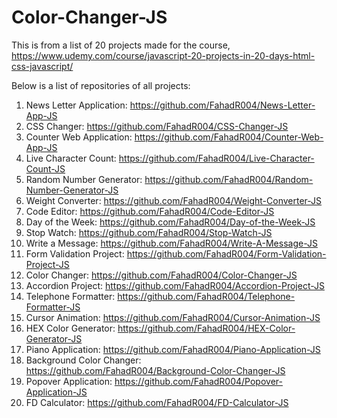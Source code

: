 # Color-Changer-JS

This is from a list of 20 projects made for the course, https://www.udemy.com/course/javascript-20-projects-in-20-days-html-css-javascript/

Below is a list of repositories of all projects:

1) News Letter Application: https://github.com/FahadR004/News-Letter-App-JS
2) CSS Changer: https://github.com/FahadR004/CSS-Changer-JS
3) Counter Web Application: https://github.com/FahadR004/Counter-Web-App-JS
4) Live Character Count: https://github.com/FahadR004/Live-Character-Count-JS
5) Random Number Generator: https://github.com/FahadR004/Random-Number-Generator-JS
6) Weight Converter: https://github.com/FahadR004/Weight-Converter-JS
7) Code Editor: https://github.com/FahadR004/Code-Editor-JS
8) Day of the Week: https://github.com/FahadR004/Day-of-the-Week-JS
9) Stop Watch: https://github.com/FahadR004/Stop-Watch-JS
10) Write a Message: https://github.com/FahadR004/Write-A-Message-JS
11) Form Validation Project: https://github.com/FahadR004/Form-Validation-Project-JS
12) Color Changer: https://github.com/FahadR004/Color-Changer-JS
13) Accordion Project: https://github.com/FahadR004/Accordion-Project-JS
14) Telephone Formatter: https://github.com/FahadR004/Telephone-Formatter-JS
15) Cursor Animation: https://github.com/FahadR004/Cursor-Animation-JS
16) HEX Color Generator: https://github.com/FahadR004/HEX-Color-Generator-JS
17) Piano Application: https://github.com/FahadR004/Piano-Application-JS
18) Background Color Changer: https://github.com/FahadR004/Background-Color-Changer-JS
19) Popover Application: https://github.com/FahadR004/Popover-Application-JS
20) FD Calculator: https://github.com/FahadR004/FD-Calculator-JS

